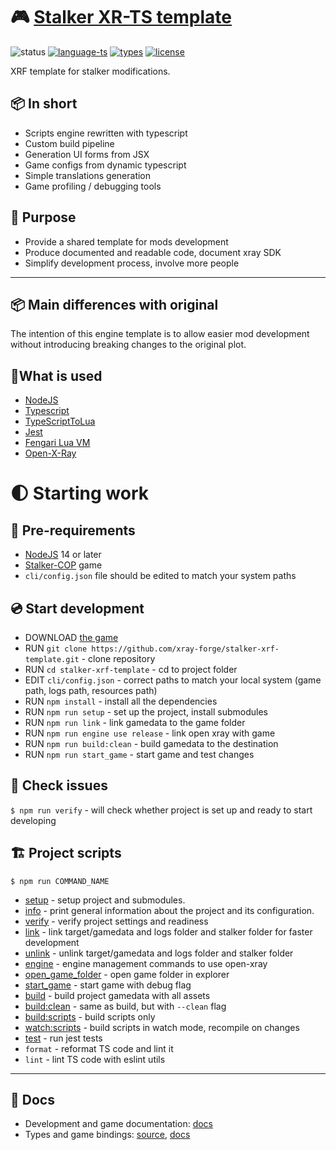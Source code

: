 # 🎮 [Stalker XR-TS template](README.md)

![status](https://github.com/xray-forge/stalker-xrf-template/actions/workflows/build_and_test.yml/badge.svg)
[![language-ts](https://img.shields.io/badge/language-typescript-blue.svg?style=flat)](https://github.com/xray-forge/stalker-xrf-template/search?l=typescript)
[![types](https://img.shields.io/badge/docs-types-blue.svg?style=flat)](https://xray-forge.github.io/xray-16-types/index.html)
[![license](https://img.shields.io/badge/license-MIT-blue.svg?style=flat)](https://github.com/Neloreck/dreamstate/blob/master/LICENSE)

<p>
XRF template for stalker modifications. <br/>
</p>

## 📦 In short

- Scripts engine rewritten with typescript
- Custom build pipeline
- Generation UI forms from JSX
- Game configs from dynamic typescript
- Simple translations generation
- Game profiling / debugging tools

## 📍 Purpose

- Provide a shared template for mods development
- Produce documented and readable code, document xray SDK
- Simplify development process, involve more people

---

## 📦 Main differences with original

The intention of this engine template is to allow easier mod development without introducing breaking changes to the original plot. <br/>

## 📌What is used

- [NodeJS](https://nodejs.org/en/)
- [Typescript](https://www.typescriptlang.org/)
- [TypeScriptToLua](https://typescripttolua.github.io/docs/getting-started)
- [Jest](https://jestjs.io/)
- [Fengari Lua VM](https://github.com/fengari-lua/fengari)
- [Open-X-Ray](https://github.com/OpenXRay/xray-16)

# 🌓 Starting work

## 🧰 Pre-requirements

- [NodeJS](https://nodejs.org/en/) 14 or later
- [Stalker-COP](https://store.steampowered.com/app/41700/STALKER_Call_of_Pripyat/) game
- `cli/config.json` file should be edited to match your system paths

## 💿 Start development

- DOWNLOAD [the game](https://store.steampowered.com/app/41700/STALKER_Call_of_Pripyat/)
- RUN `git clone https://github.com/xray-forge/stalker-xrf-template.git` - clone repository
- RUN `cd stalker-xrf-template` - cd to project folder
- EDIT `cli/config.json` - correct paths to match your local system (game path, logs path, resources path)
- RUN `npm install` - install all the dependencies
- RUN `npm run setup` - set up the project, install submodules
- RUN `npm run link` - link gamedata to the game folder
- RUN `npm run engine use release` - link open xray with game
- RUN `npm run build:clean` - build gamedata to the destination
- RUN `npm run start_game` - start game and test changes

## 🧰 Check issues

`$ npm run verify` - will check whether project is set up and ready to start developing

## 🏗️ Project scripts

`$ npm run COMMAND_NAME`

- [setup](cli/info/README.md) - setup project and submodules.
- [info](cli/info/README.md) - print general information about the project and its configuration.
- [verify](cli/verify/README.md) - verify project settings and readiness
- [link](cli/link/README.md) - link target/gamedata and logs folder and stalker folder for faster development
- [unlink](cli/build/README.md) - unlink target/gamedata and logs folder and stalker folder
- [engine](cli/build/README.md) - engine management commands to use open-xray
- [open_game_folder](cli/build/README.md) - open game folder in explorer
- [start_game](cli/build/README.md) - start game with debug flag
- [build](cli/build/README.md) - build project gamedata with all assets
- [build:clean](cli/build/README.md) - same as build, but with `--clean` flag
- [build:scripts](cli/build/README.md) - build scripts only
- [watch:scripts](cli/build/README.md) - build scripts in watch mode, recompile on changes
- [test](cli/test/README.md) - run jest tests
- `format` - reformat TS code and lint it
- `lint` - lint TS code with eslint utils

---

## 🧰 Docs

- Development and game documentation: [docs](doc/README.md)
- Types and game bindings: [source](https://github.com/xray-forge/xray-16-types), [docs](https://xray-forge.github.io/xray-16-types/modules.html)
